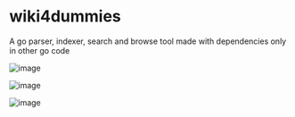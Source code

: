 # wiki4dummies

A go parser, indexer, search and browse tool made with dependencies only in other go code

![image](https://github.com/user-attachments/assets/ee428a6a-dc45-4837-99f4-1c9d8e163b10)

![image](https://github.com/user-attachments/assets/538467f5-9045-41be-9518-11401084130d)

![image](https://github.com/user-attachments/assets/03b925bb-8388-4217-9b7b-2abe091179a8)
